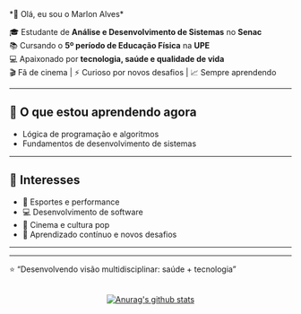 

<!--
**marlonalessandro/marlonalessandro** is a ✨ _special_ ✨ repository because its `README.md` (this file) appears on your GitHub profile.

Here are some ideas to get you started:

- 🔭 I’m currently working on ...
- 🌱 I’m currently learning ...
- 👯 I’m looking to collaborate on ...
- 🤔 I’m looking for help with ...
- 💬 Ask me about ...
- 📫 How to reach me: ...
- 😄 Pronouns: ...
- ⚡ Fun fact: ...

---> *👋 Olá, eu sou o Marlon Alves*

🎓 Estudante de **Análise e Desenvolvimento de Sistemas** no **Senac**  
📚 Cursando o **5º período de Educação Física** na **UPE**  
💻 Apaixonado por **tecnologia, saúde e qualidade de vida**  
🎬 Fã de cinema | ⚡ Curioso por novos desafios | 📈 Sempre aprendendo  


---

## 🚀 O que estou aprendendo agora
- Lógica de programação e algoritmos  
- Fundamentos de desenvolvimento de sistemas  

---

## 🎯 Interesses
- 💪 Esportes e performance  
- 💻 Desenvolvimento de software  
- 🎥 Cinema e cultura pop  
- 📖 Aprendizado contínuo e novos desafios  

---


---
⭐ “Desenvolvendo visão multidisciplinar: saúde + tecnologia”




  </br>
<div align="center">
<a href="https://github-readme-stats-anuraghazra1.vercel.app/api?username=marlonalessandro"><img src="https://github-readme-stats.anuraghazra1.vercel.app/api?username=marlonalessandro&show_icons=true&include_all_commits=true&theme=radical" alt="Anurag's github stats"/>
</a>
</div>
